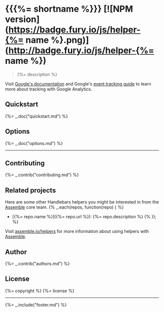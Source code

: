 # {{{%= shortname %}}} [![NPM version](https://badge.fury.io/js/helper-{%= name %}.png)](http://badge.fury.io/js/helper-{%= name %})

> {%= description %}

Visit [Google's documentation][docs] and Google's [event tracking guide][guide] to learn more about tracking with Google Analytics.

## Quickstart
{%= _.doc("quickstart.md") %}

## Options
{%= _.doc("options.md") %}

***

## Contributing
{%= _.contrib("contributing.md") %}

## Related projects
Here are some other Handlebars helpers you might be interested in from the [Assemble](http://assemble.io) core team.
{% _.each(repos, function(repo) { %}
+ [{%= repo.name %}]({%= repo.url %}): {%= repo.description %} {% }); %}

Visit [assemble.io/helpers](http:/assemble.io/helpers/) for more information about using helpers with [Assemble](http:/assemble.io/).

## Author
{%= _.contrib("authors.md") %}

## License
{%= copyright %}
{%= license %}

***

{%= _.include("footer.md") %}

[docs]: https://support.google.com/analytics/answer/1008080?hl=en
[guide]: https://developers.google.com/analytics/devguides/collection/gajs/eventTrackerGuide